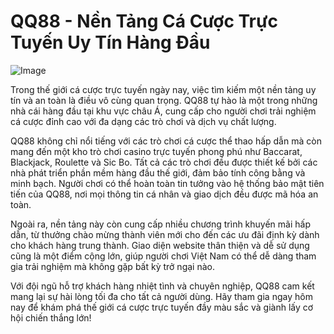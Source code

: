 # QQ88 - Nền Tảng Cá Cược Trực Tuyến Uy Tín Hàng Đầu

![Image](https://github.com/user-attachments/assets/bd51ea9f-0666-407b-a7a7-98ead6de688c)

Trong thế giới cá cược trực tuyến ngày nay, việc tìm kiếm một nền tảng uy tín và an toàn là điều vô cùng quan trọng. QQ88 tự hào là một trong những nhà cái hàng đầu tại khu vực châu Á, cung cấp cho người chơi trải nghiệm cá cược đỉnh cao với đa dạng các trò chơi và dịch vụ chất lượng.

QQ88 không chỉ nổi tiếng với các trò chơi cá cược thể thao hấp dẫn mà còn mang đến một kho trò chơi casino trực tuyến phong phú như Baccarat, Blackjack, Roulette và Sic Bo. Tất cả các trò chơi đều được thiết kế bởi các nhà phát triển phần mềm hàng đầu thế giới, đảm bảo tính công bằng và minh bạch. Người chơi có thể hoàn toàn tin tưởng vào hệ thống bảo mật tiên tiến của QQ88, nơi mọi thông tin cá nhân và giao dịch đều được mã hóa an toàn.

Ngoài ra, nền tảng này còn cung cấp nhiều chương trình khuyến mãi hấp dẫn, từ thưởng chào mừng thành viên mới cho đến các ưu đãi định kỳ dành cho khách hàng trung thành. Giao diện website thân thiện và dễ sử dụng cũng là một điểm cộng lớn, giúp người chơi Việt Nam có thể dễ dàng tham gia trải nghiệm mà không gặp bất kỳ trở ngại nào.

Với đội ngũ hỗ trợ khách hàng nhiệt tình và chuyên nghiệp, QQ88 cam kết mang lại sự hài lòng tối đa cho tất cả người dùng. Hãy tham gia ngay hôm nay để khám phá thế giới cá cược trực tuyến đầy màu sắc và giành lấy cơ hội chiến thắng lớn!
